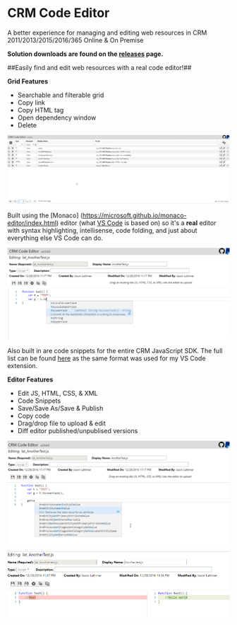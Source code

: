 # CRM Code Editor
A better experience for managing and editing web resources in CRM 2011/2013/2015/2016/365 Online & On Premise

**Solution downloads are found on the [releases](https://github.com/JobotBobica/CRMCodeEditor/releases) page.**

##Easily find and edit web resources with a real code editor!##

**Grid Features**
* Searchable and filterable grid  
* Copy link
* Copy HTML tag
* Open dependency window
* Delete

![CrmCodeEditor_Grid](https://github.com/JobotBobica/CRMCodeEditor/blob/master/extras/CrmCodeEditor_Grid.png?raw=true, "CrmCodeEditor_Grid")

Built using the [Monaco] (https://microsoft.github.io/monaco-editor/index.html) editor (what [VS Code](https://code.visualstudio.com/) is based on) so it's a **real** editor with syntax highlighting, intellisense, code folding, and just about everything else VS Code can do.

![CrmCodeEditor_Editor1](https://github.com/JobotBobica/CRMCodeEditor/blob/master/extras/CrmCodeEditor_Editor1.png?raw=true, "CrmCodeEditor_Editor1")

Also built in are code snippets for the entire CRM JavaScript SDK. The full list can be found [here](https://github.com/jlattimer/CRMVSCodeJSSnippets/wiki/Included-Snippets) as the same format was used for my VS Code extension.

**Editor Features**
* Edit JS, HTML, CSS, & XML
* Code Snippets
* Save/Save As/Save & Publish
* Copy code
* Drag/drop file to upload & edit
* Diff editor published/unpublised versions

![CrmCodeEditor_Editor2](https://github.com/JobotBobica/CRMCodeEditor/blob/master/extras/CrmCodeEditor_Editor2.png?raw=true, "CrmCodeEditor_Editor2")

![CrmCodeEditor_Editor3](https://github.com/JobotBobica/CRMCodeEditor/blob/master/extras/CrmCodeEditor_Editor3.png?raw=true, "CrmCodeEditor_Editor3")
